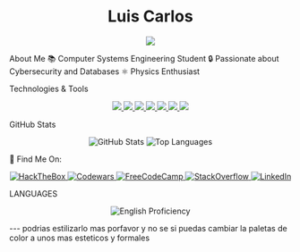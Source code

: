 <h1 align="center"> Luis Carlos</h1> <p align="center"> <img src="https://readme-typing-svg.herokuapp.com?color=%2336BCF7&size=22&center=true&vCenter=true&width=600&lines=Computer+Systems+Engineering+Student;Passionate+about+Cybersecurity+and+Databases;Developer+with+Python%2C+JS%2C+SQL+and+more"/> </p>
About Me
📚 Computer Systems Engineering Student
🔒 Passionate about Cybersecurity and Databases
⚛️ Physics Enthusiast

Technologies & Tools
<p align="center"> <a href="https://www.python.org" target="_blank"> <img src="https://skillicons.dev/icons?i=python&theme=dark"/> </a> <a href="https://htmlacademy.org/" target="_blank"> <img src="https://skillicons.dev/icons?i=html&theme=dark"/> </a> <a href="https://www.css.ch/en/about-css/driving-force/responsibility/institut.html" target="_blank"> <img src="https://skillicons.dev/icons?i=css&theme=dark"/> </a> <a href="https://js.institute/" target="_blank"> <img src="https://skillicons.dev/icons?i=js&theme=dark"/> </a> <a href="https://www.mysql.com" target="_blank"> <img src="https://skillicons.dev/icons?i=mysql&theme=dark"/> </a> <a href="https://cppinstitute.org/" target="_blank"> <img src="https://skillicons.dev/icons?i=c&theme=dark"/> </a> <a href="https://www.java.com" target="_blank"> <img src="https://skillicons.dev/icons?i=java&theme=dark"/> </a> </p>
GitHub Stats
<p align="center"> <img src="https://github-readme-stats.vercel.app/api?username=LuisCML115&show_icons=true&theme=dark&hide_border=true" alt="GitHub Stats"/> <img src="https://github-readme-stats.vercel.app/api/top-langs/?username=LuisCML115&layout=compact&theme=dark&hide_border=true" alt="Top Languages"/> </p>
🔗 Find Me On:
<p align="center"> <a href="https://app.hackthebox.com/profile/overview"> <img src="https://img.shields.io/badge/HackTheBox-111111?style=for-the-badge&logo=hackthebox&logoColor=green" alt="HackTheBox"/> </a> <a href="https://www.codewars.com/users/LuisCML115"> <img src="https://img.shields.io/badge/Codewars-B1361E?style=for-the-badge&logo=codewars&logoColor=white" alt="Codewars"/> </a> <a href="https://www.freecodecamp.org/learn"> <img src="https://img.shields.io/badge/FreeCodeCamp-0A0A23?style=for-the-badge&logo=freecodecamp&logoColor=white" alt="FreeCodeCamp"/> </a> <a href="https://stackoverflow.com/users/22570363/luis-carlos-meza-lopez"> <img src="https://img.shields.io/badge/StackOverflow-F58025?style=for-the-badge&logo=stackoverflow&logoColor=white" alt="StackOverflow"/> </a> <a href="https://www.linkedin.com/"> <img src="https://img.shields.io/badge/LinkedIn-0077B5?style=for-the-badge&logo=linkedin&logoColor=white" alt="LinkedIn"/> </a> </p>
LANGUAGES
<p align="center"> <img src="https://img.shields.io/badge/English-50%25-brightgreen?style=for-the-badge&logo=english&logoColor=white" alt="English Proficiency"/> </p> --- podrias estilizarlo mas porfavor y no se si puedas cambiar la paletas de color a unos mas esteticos y formales


